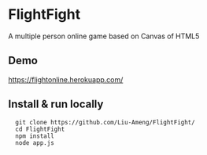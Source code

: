 # FlightFight
A multiple person online game based on Canvas of HTML5

## Demo
https://flightonline.herokuapp.com/

## Install & run locally
      git clone https://github.com/Liu-Ameng/FlightFight/
      cd FlightFight
      npm install
      node app.js
